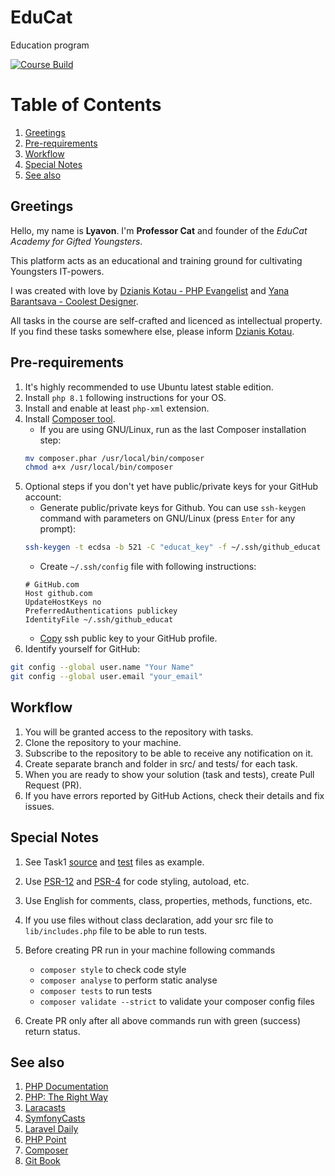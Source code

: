 # EduCat
Education program

[![Course Build](https://github.com/edu-cat/php-trainee-template/actions/workflows/course_build.yml/badge.svg?branch=master)](https://github.com/edu-cat/php-trainee-template/actions/workflows/course_build.yml)

# Table of Contents
1. [Greetings](#greetings)
2. [Pre-requirements](#pre-requirements)
3. [Workflow](#workflow)
4. [Special Notes](#special-notes)
5. [See also](#see-also)

## Greetings

Hello, my name is **Lyavon**. I'm **Professor Cat** and founder of the _EduCat Academy for Gifted Youngsters_.

This platform acts as an educational and training ground for cultivating Youngsters IT-powers.

I was created with love by [Dzianis Kotau - PHP Evangelist](https://dzianiskotau.com/) 
and [Yana Barantsava - Coolest Designer](https://uhovangoga.ru/). 

All tasks in the course are self-crafted and licenced as intellectual property. If you find these tasks 
somewhere else, please inform [Dzianis Kotau](mailto:me@dzianiskotau.com).

## Pre-requirements

1. It's highly recommended to use Ubuntu latest stable edition.
2. Install `php 8.1` following instructions for your OS.
3. Install and enable  at least `php-xml` extension.
4. Install [Composer tool](https://getcomposer.org/download/).
    - If you are using GNU/Linux, run as the last Composer installation step:
   ```bash
   mv composer.phar /usr/local/bin/composer
   chmod a+x /usr/local/bin/composer
   ```
5. Optional steps if you don't yet have public/private keys for your GitHub account:
    - Generate public/private keys for Github. You can use `ssh-keygen` command with parameters on GNU/Linux
      (press `Enter` for any prompt):
   ```bash
   ssh-keygen -t ecdsa -b 521 -C "educat_key" -f ~/.ssh/github_educat
   ```
    - Create `~/.ssh/config` file with following instructions:
   ```
   # GitHub.com
   Host github.com
   UpdateHostKeys no
   PreferredAuthentications publickey
   IdentityFile ~/.ssh/github_educat
   ```
    - [Copy](https://docs.github.com/en/authentication/connecting-to-github-with-ssh/adding-a-new-ssh-key-to-your-github-account)
      ssh public key to your GitHub profile.
6. Identify yourself for GitHub:
```bash
git config --global user.name "Your Name"
git config --global user.email "your_email"
```

## Workflow
1. You will be granted access to the repository with tasks.
2. Clone the repository to your machine.
3. Subscribe to the repository to be able to receive any notification on it.
4. Create separate branch and folder in src/ and tests/ for each task.
5. When you are ready to show your solution (task and tests), create Pull Request (PR).
6. If you have errors reported by GitHub Actions, check their details and fix issues.

## Special Notes
1. See Task1 [source](https://github.com/edu-cat/php-trainee-template/blob/master/src/Task1/myTernary.php) 
and [test](https://github.com/edu-cat/php-trainee-template/blob/master/tests/Task1/MyTernaryTest.php) 
files as example.
2. Use [PSR-12](https://www.php-fig.org/psr/psr-12/) and [PSR-4](https://www.php-fig.org/psr/psr-4/)
for code styling, autoload, etc.
3. Use English for comments, class, properties, methods, functions, etc.
4. If you use files without class declaration, add your src file to `lib/includes.php` file to be able to run tests.
5. Before creating PR run in your machine following commands

    - `composer style` to check code style
    - `composer analyse` to perform static analyse
    - `composer tests` to run tests
    - `composer validate --strict` to validate your composer config files

6. Create PR only after all above commands run with green (success) return status.

## See also
1. [PHP Documentation](https://www.php.net/docs.php)
2. [PHP: The Right Way](https://phptherightway.com/)
3. [Laracasts](https://laracasts.com/)
4. [SymfonyCasts](https://symfonycasts.com/)
5. [Laravel Daily](https://laraveldaily.com/)
6. [PHP Point](https://www.youtube.com/c/PHPPoint/videos)
7. [Composer](https://getcomposer.org/)
8. [Git Book](https://git-scm.com/book/en/v2)
